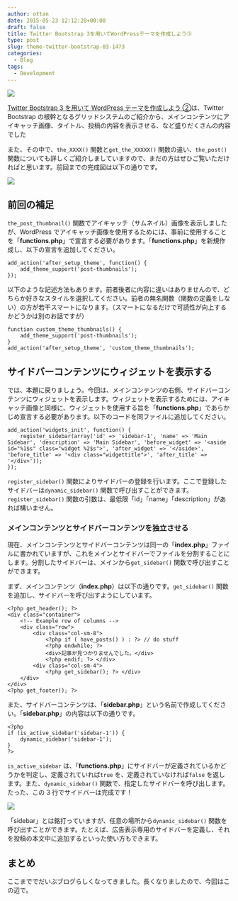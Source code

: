 ```yaml
---
author: ottan
date: 2015-05-23 12:12:28+00:00
draft: false
title: Twitter Bootstrap 3を用いてWordPressテーマを作成しよう③
type: post
slug: theme-twitter-bootstrap-03-1473
categories:
  - Blog
tags:
  - Development
---
```


![](/uploads/2015/05/150523-5560631fae5d9.jpg)

[Twitter Bootstrap 3 を用いて WordPress テーマを作成しよう ②](/posts/2015/05/theme-twitter-bootstrap-02-1456/)は、Twitter Bootstrap の根幹となるグリッドシステムのご紹介から、メインコンテンツにアイキャッチ画像、タイトル、投稿の内容を表示させる、など盛りだくさんの内容でした

また、その中で、`the_XXXX()` 関数と`get_the_XXXXX()` 関数の違い、`the_post()` 関数についても詳しくご紹介しましていますので、まだの方はぜひご覧いただければと思います。前回までの完成図は以下の通りです。

![](/uploads/2015/05/150523-556063217ec3b.png)

## 前回の補足

`the_post_thumbnail()` 関数でアイキャッチ（サムネイル）画像を表示しましたが、WordPress でアイキャッチ画像を使用するためには、事前に使用することを「**functions.php**」で宣言する必要があります。「**functions.php**」を新規作成し、以下の宣言を追加してください。

    add_action('after_setup_theme', function() {
        add_theme_support('post-thumbnails');
    });

以下のような記述方法もあります。前者後者に内容に違いはありませんので、どちらか好きなスタイルを選択してください。前者の無名関数（関数の定義をしない）の方が若干スマートになります。（スマートになるだけで可読性が向上するかどうかは別のお話ですが）

    function custom_theme_thumbnails() {
        add_theme_support('post-thumbnails');
    }
    add_action('after_setup_theme', 'custom_theme_thumbnails');

## サイドバーコンテンツにウィジェットを表示する

では、本題に戻りましょう。今回は、メインコンテンツの右側、サイドバーコンテンツにウィジェットを表示します。ウィジェットを表示するためには、アイキャッチ画像と同様に、ウィジェットを使用する旨を「**functions.php**」であらかじめ宣言する必要があります。以下のコードを同ファイルに追加してください。

    add_action('widgets_init', function() {
        register_sidebar(array('id' => 'sidebar-1', 'name' => 'Main Sidebar', 'description' => 'Main Sidebar', 'before_widget' => '<aside id="%1$s" class="widget %2$s">', 'after_widget' => '</aside>', 'before_title' => '<div class="widgettitle">', 'after_title' => '</div>'));
    });

`register_sidebar()` 関数によりサイドバーの登録を行います。ここで登録したサイドバーは`dynamic_sidebar()` 関数で呼び出すことができます。`register_sidebar()` 関数の引数は、最低限「id」「name」「description」があれば構いません。

### メインコンテンツとサイドバーコンテンツを独立させる

現在、メインコンテンツとサイドバーコンテンツは同一の「**index.php**」ファイルに書かれていますが、これをメインとサイドバーでファイルを分割することにします。分割したサイドバーは、メインから`get_sidebar()` 関数で呼び出すことができます。

まず、メインコンテンツ（**index.php**）は以下の通りです。`get_sidebar()` 関数を追加し、サイドバーを呼び出すようにしています。

    <?php get_header(); ?>
    <div class="container">
        <!-- Example row of columns -->
        <div class="row">
            <div class="col-sm-8">
                <?php if ( have_posts() ) : ?> // do stuff
                <?php endwhile; ?>
                <div>記事が見つかりませんでした。</div>
                <?php endif; ?> </div>
            <div class="col-sm-4">
                <?php get_sidebar(); ?> </div>
        </div>
    </div>
    <?php get_footer(); ?>

また、サイドバーコンテンツは、「**sidebar.php**」という名前で作成してください。「**sidebar.php**」の内容は以下の通りです。

    <?php
    if (is_active_sidebar('sidebar-1')) {
        dynamic_sidebar('sidebar-1');
    }
    ?>

`is_active_sidebar` は、「**functions.php**」にサイドバーが定義されているかどうかを判定し、定義されていれば`true` を、定義されていなければ`false` を返します。また、`dynamic_sidebar()` 関数で、指定したサイドバーを呼び出します。たった、この 3 行でサイドバーは完成です！

![](/uploads/2015/05/150523-55606327e3200.png)

「sidebar」とは銘打っていますが、任意の場所から`dynamic_sidebar()` 関数を呼び出すことができます。たとえば、広告表示専用のサイドバーを定義し、それを投稿の本文中に追加するといった使い方もできます。

## まとめ

ここまででだいぶブログらしくなってきました。長くなりましたので、今回はこの辺で。
